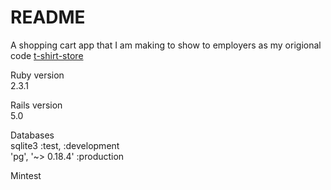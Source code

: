 # README

A shopping cart app that I am making to show to employers as my origional code
[t-shirt-store](https://t-shirt-store.herokuapp.com)

Ruby version  
2.3.1  

Rails version  
5.0  

Databases  
sqlite3 :test, :development  
'pg', '~> 0.18.4' :production

Mintest
